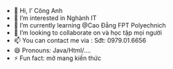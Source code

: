 - 👋 Hi, I’ Công Anh
- 👀 I’m interested in Nghành IT
- 🌱 I’m currently learning @Cao Đẳng FPT Polyechnich
- 💞️ I’m looking to collaborate on và học tập mọi người
- 📫 You can contact me via : Sđt: 0979.01.6656
- 😄 Pronouns: Java/Html/....
- ⚡ Fun fact: mở mang kiến thức

<!---
Canh1613/Canh1613 is a ✨ special ✨ repository because its `README.md` (this file) appears on your GitHub profile.
You can click the Preview link to take a look at your changes.
--->
